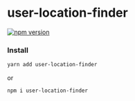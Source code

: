 # user-location-finder

[![npm version](https://badgen.net/npm/v/user-location-finder)](https://www.npmjs.com/package/user-location-finder)

### Install

```bash
yarn add user-location-finder
```
or 
```bash
npm i user-location-finder
```
